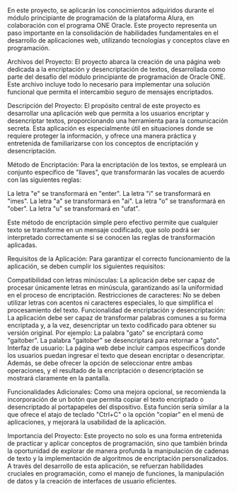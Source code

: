 En este proyecto, se aplicarán los conocimientos adquiridos durante el módulo principiante de programación de la plataforma Alura, en colaboración con el programa ONE Oracle. 
Este proyecto representa un paso importante en la consolidación de habilidades fundamentales en el desarrollo de aplicaciones web, utilizando tecnologías y conceptos clave en programación.

Archivos del Proyecto:
El proyecto abarca la creación de una página web dedicada a la encriptación y desencriptación de textos, desarrollada como parte del desafío del módulo principiante de programación de Oracle ONE. 
Este archivo incluye todo lo necesario para implementar una solución funcional que permita el intercambio seguro de mensajes encriptados.

Descripción del Proyecto:
El propósito central de este proyecto es desarrollar una aplicación web que permita a los usuarios encriptar y desencriptar textos, proporcionando una herramienta para la comunicación secreta. 
Esta aplicación es especialmente útil en situaciones donde se requiere proteger la información, y ofrece una manera práctica y entretenida de familiarizarse con los conceptos de encriptación y desencriptación.

Método de Encriptación:
Para la encriptación de los textos, se empleará un conjunto específico de "llaves", que transformarán las vocales de acuerdo con las siguientes reglas:

La letra "e" se transformará en "enter".
La letra "i" se transformará en "imes".
La letra "a" se transformará en "ai".
La letra "o" se transformará en "ober".
La letra "u" se transformará en "ufat".

Este método de encriptación simple pero efectivo permite que cualquier texto se transforme en un mensaje codificado, que solo podrá ser interpretado correctamente si se conocen las reglas de transformación aplicadas.

Requisitos de la Aplicación:
Para garantizar el correcto funcionamiento de la aplicación, se deben cumplir los siguientes requisitos:

Compatibilidad con letras minúsculas: La aplicación debe ser capaz de procesar únicamente letras en minúscula, garantizando así la uniformidad en el proceso de encriptación.
Restricciones de caracteres: No se deben utilizar letras con acentos ni caracteres especiales, lo que simplifica el procesamiento del texto.
Funcionalidad de encriptación y desencriptación: La aplicación debe ser capaz de transformar palabras comunes a su forma encriptada y, a la vez, desencriptar un texto codificado para obtener su versión original. Por ejemplo:
La palabra "gato" se encriptará como "gaitober".
La palabra "gaitober" se desencriptará para retornar a "gato".
Interfaz de usuario: La página web debe incluir campos específicos donde los usuarios puedan ingresar el texto que desean encriptar o desencriptar. 
Además, se debe ofrecer la opción de seleccionar entre ambas operaciones, y el resultado de la encriptación o desencriptación se mostrará claramente en la pantalla.

Funcionalidades Adicionales:
Como una mejora opcional, se recomienda la incorporación de un botón que permita copiar el texto encriptado o desencriptado al portapapeles del dispositivo. 
Esta función sería similar a la que ofrece el atajo de teclado "Ctrl+C" o la opción "copiar" en el menú de aplicaciones, y mejorará la usabilidad de la aplicación.

Importancia del Proyecto:
Este proyecto no solo es una forma entretenida de practicar y aplicar conceptos de programación, sino que también brinda la oportunidad de explorar de manera profunda la manipulación de cadenas de texto 
y la implementación de algoritmos de encriptación personalizados. A través del desarrollo de esta aplicación, se refuerzan habilidades cruciales en programación, como el manejo de funciones, la manipulación de 
datos y la creación de interfaces de usuario eficientes.
